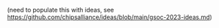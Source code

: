 (need to populate this with ideas, see https://github.com/chipsalliance/ideas/blob/main/gsoc-2023-ideas.md)
